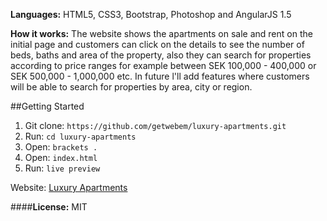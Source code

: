 **Languages:** HTML5, CSS3, Bootstrap, Photoshop and AngularJS 1.5

**How it works:** The website shows the apartments on sale and rent on the initial page and customers can click on the details to see the number of beds, baths and area of the property, also they can search for properties according to price ranges for example between SEK 100,000 - 400,000 or SEK 500,000 - 1,000,000 etc. In future l'll add features where customers will be able to search for properties by area, city or region. 

##Getting Started 
 1. Git clone: `https://github.com/getwebem/luxury-apartments.git`
 2. Run: `cd luxury-apartments`
 3. Open: `brackets .`
 4. Open: `index.html`
 5. Run: `live preview`


Website: [Luxury Apartments](http://www.mbewe.com/apartments/)

####**License:** MIT



